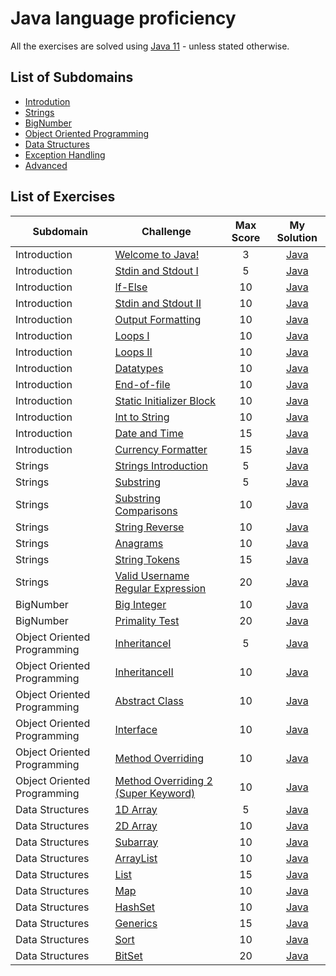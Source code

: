 # Java language proficiency
All the exercises are solved using [Java 11](https://www.oracle.com/ie/java/technologies/javase-jdk11-downloads.html) - unless stated otherwise.
## List of Subdomains
- [Introdution](Introduction)
- [Strings](Strings)
- [BigNumber](BigNumber)
- [Object Oriented Programming](OOP)
- [Data Structures](DataStructures)
- [Exception Handling]()
- [Advanced]()

## List of Exercises
| Subdomain | Challenge | Max Score | My Solution |
|---|---|:---:|:---:|
| Introduction | [Welcome to Java!](https://www.hackerrank.com/challenges/welcome-to-java)| 3 |[Java](Introduction/WelcomeToJava/src/Solution.java) |
| Introduction | [Stdin and Stdout I](https://www.hackerrank.com/challenges/java-stdin-and-stdout-1) | 5 | [Java](Introduction/StdinAndStdoutI/src/Solution.java) |
| Introduction | [If-Else](https://www.hackerrank.com/challenges/java-if-else) | 10 | [Java](Introduction/IfElse/src/Solution.java) |
| Introduction | [Stdin and Stdout II](https://www.hackerrank.com/challenges/java-stdin-stdout)| 10 | [Java]() |
| Introduction | [Output Formatting](https://www.hackerrank.com/challenges/java-output-formatting) | 10 | [Java](Introduction/OutputFormatting/src/Solution.java) |
| Introduction | [Loops I](https://www.hackerrank.com/challenges/java-loops-i) | 10 | [Java](Introduction/LoopsI/src/Solution.java) |
| Introduction | [Loops II](https://www.hackerrank.com/challenges/java-loops) | 10 | [Java](Introduction/LoopsII/src/Solution.java) |
| Introduction | [Datatypes](https://www.hackerrank.com/challenges/java-datatypes) | 10 | [Java](Introduction/Datatypes/src/Solution.java) |
| Introduction | [End-of-file](https://www.hackerrank.com/challenges/java-end-of-file) | 10 | [Java](Introduction/EndOfFile/src/Solution.java) |
| Introduction | [Static Initializer Block](https://www.hackerrank.com/challenges/java-static-initializer-block) | 10 | [Java](Introduction/StaticInitializerBlock/src/Solution.java) |
| Introduction | [Int to String](https://www.hackerrank.com/challenges/java-int-to-string) | 10 | [Java](Introduction/IntToString/src/Solution.java) |
| Introduction | [Date and Time](https://www.hackerrank.com/challenges/java-date-and-time) | 15 | [Java](Introduction/DateAndTime/src/Solution.java) |
| Introduction | [Currency Formatter](https://www.hackerrank.com/challenges/java-currency-formatter) | 15 | [Java](Introduction/CurrencyFormatter/src/Solution.java) |
| Strings | [Strings Introduction](https://www.hackerrank.com/challenges/java-strings-introduction)| 5 |[Java](Strings/StringsIntroduction/src/Solution.java) |
| Strings | [Substring](https://www.hackerrank.com/challenges/java-substring)| 5 |[Java](Strings/Substring/src/Solution.java) |
| Strings | [Substring Comparisons](https://www.hackerrank.com/challenges/java-string-compare)| 10 |[Java](Strings/SubstringComparisons/src/Solution.java) |
| Strings | [String Reverse](https://www.hackerrank.com/challenges/java-string-reverse)| 10 |[Java](Strings/StringReverse/src/Solution.java) |
| Strings | [Anagrams](https://www.hackerrank.com/challenges/java-anagrams)| 10 |[Java](Strings/Anagrams/src/Solution.java) |
| Strings | [String Tokens](https://www.hackerrank.com/challenges/java-string-tokens)| 15 |[Java](Strings/StringTokens/src/Solution.java) |
| Strings | [Valid Username Regular Expression](https://www.hackerrank.com/challenges/valid-username-checker)| 20 |[Java](Strings/UsernameRegularExpression/src/Solution.java) |
| BigNumber | [Big Integer](https://www.hackerrank.com/challenges/java-biginteger)| 10 |[Java](BigNumber/BigInteger/src/Solution.java) |
| BigNumber | [Primality Test](https://www.hackerrank.com/challenges/java-primality-test)| 20 |[Java](BigNumber/PrimalityTest/src/Solution.java) |
| Object Oriented Programming | [InheritanceI](https://www.hackerrank.com/challenges/java-inheritance-1)| 5 |[Java](OOP/InheritanceI/src/Solution.java) |
| Object Oriented Programming | [InheritanceII](https://www.hackerrank.com/challenges/java-inheritance-2)| 10 |[Java](OOP/InheritanceII/src/Solution.java) |
| Object Oriented Programming | [Abstract Class](https://www.hackerrank.com/challenges/java-abstract-class)| 10 |[Java](OOP/AbstractClass/src/Main.java) |
| Object Oriented Programming | [Interface](https://www.hackerrank.com/challenges/java-interface)| 10 |[Java](OOP/Interface/src/Solution.java) |
| Object Oriented Programming | [Method Overriding](https://www.hackerrank.com/challenges/java-method-overriding)| 10 |[Java](OOP/MethodOverriding/src/Solution.java) |
| Object Oriented Programming | [Method Overriding 2 (Super Keyword)](https://www.hackerrank.com/challenges/java-method-overriding-2-super-keyword)| 10 |[Java](OOP/MethodOverriding2/src/Solution.java) |
| Data Structures | [1D Array](https://www.hackerrank.com/challenges/java-1d-array-introduction)| 5 |[Java](DataStructures/1DArray/src/Solution.java) |
| Data Structures | [2D Array](https://www.hackerrank.com/challenges/java-2d-array)| 10 |[Java](DataStructures/2DArray/src/Solution.java) |
| Data Structures | [Subarray](https://www.hackerrank.com/challenges/java-negative-subarray)| 10 |[Java](DataStructures/Subarray/src/Solution.java) |
| Data Structures | [ArrayList](https://www.hackerrank.com/challenges/java-arraylist)| 10 |[Java](DataStructures/Arraylist/src/Solution.java) |
| Data Structures | [List](https://www.hackerrank.com/challenges/java-list)| 15 |[Java](DataStructures/List/src/Solution.java) |
| Data Structures | [Map](https://www.hackerrank.com/challenges/phone-book)| 10 |[Java](DataStructures/Map/src/Solution.java) |
| Data Structures | [HashSet](https://www.hackerrank.com/challenges/java-hashset)| 10 |[Java](DataStructures/Hashset/src/Solution.java) |
| Data Structures | [Generics](https://www.hackerrank.com/challenges/java-generics)| 15 |[Java](DataStructures/Generics/src/Solution.java) |
| Data Structures | [Sort](https://www.hackerrank.com/challenges/java-sort)| 10 |[Java](DataStructures/Sort/src/Solution.java) |
| Data Structures | [BitSet](https://www.hackerrank.com/challenges/java-bitset)| 20 |[Java](DataStructures/BitSet/src/Solution.java) |
